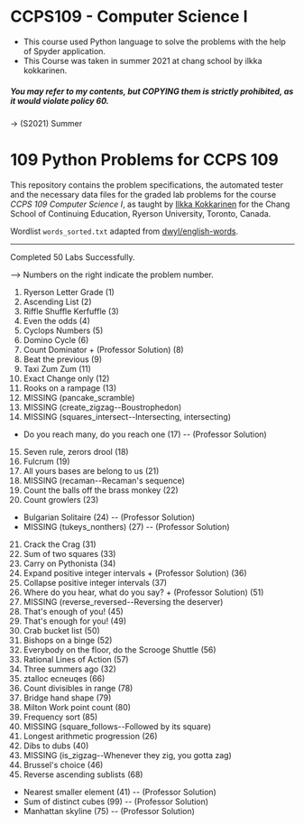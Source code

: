 # CCPS109 - Computer Science I
* This course used Python language to solve the problems with the help of Spyder application.
* This Course was taken in summer 2021 at chang school by ilkka kokkarinen.

##### You may refer to my contents, but COPYING them is strictly prohibited, as it would violate policy 60.

-> (S2021) Summer

# 109 Python Problems for CCPS 109

This repository contains the problem specifications, the automated tester and the necessary data files for the graded lab problems for the course *CCPS 109 Computer Science I*, as taught by [Ilkka Kokkarinen](http://www.scs.ryerson.ca/~ikokkari/) for the Chang School of Continuing Education, Ryerson University, Toronto, Canada.

Wordlist `words_sorted.txt` adapted from [dwyl/english-words](https://github.com/dwyl/english-words).

--- 
Completed 50 Labs Successfully.

--> Numbers on the right indicate the problem number.

1. Ryerson Letter Grade (1)
2. Ascending List (2)
3. Riffle Shuffle Kerfuffle (3)
4. Even the odds (4)
5. Cyclops Numbers (5)
6. Domino Cycle (6)
7. Count Dominator + (Professor Solution) (8)
8. Beat the previous (9)
9. Taxi Zum Zum (11)
10. Exact Change only (12)
11. Rooks on a rampage (13)
12. MISSING (pancake_scramble)
13. MISSING (create_zigzag--Boustrophedon)
14. MISSING (squares_intersect--Intersecting, intersecting)
- Do you reach many, do you reach one (17) -- (Professor Solution)
15. Seven rule, zerors drool (18)
16. Fulcrum (19)
17. All yours bases are belong to us (21)
18. MISSING (recaman--Recaman's sequence)
19. Count the balls off the brass monkey (22)
20. Count growlers (23)
- Bulgarian Solitaire (24) -- (Professor Solution)
- MISSING (tukeys_nonthers) (27) -- (Professor Solution)
21. Crack the Crag (31)
22. Sum of two squares (33)
23. Carry on Pythonista (34)
24. Expand positive integer intervals + (Professor Solution) (36)
25. Collapse positive integer intervals (37)
26. Where do you hear, what do you say? + (Professor Solution) (51)
27. MISSING (reverse_reversed--Reversing the deserver)
28. That's enough of you! (45)
29. That's enough for you! (49)
30. Crab bucket list (50)
31. Bishops on a binge (52)
32. Everybody on the floor, do the Scrooge Shuttle (56)
33. Rational Lines of Action (57)
34. Three summers ago (32)
35. ztalloc ecneuqes (66)
36. Count divisibles in range (78)
37. Bridge hand shape (79)
38. Milton Work point count (80)
39. Frequency sort (85)
40. MISSING (square_follows--Followed by its square)
41. Longest arithmetic progression (26)
42. Dibs to dubs (40)
43. MISSING (is_zigzag--Whenever they zig, you gotta zag)
44. Brussel's choice (46)
45. Reverse ascending sublists (68)
- Nearest smaller element (41) -- (Professor Solution)
- Sum of distinct cubes (99) -- (Professor Solution)
- Manhattan skyline (75) -- (Professor Solution)
